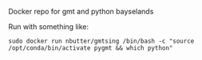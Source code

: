 Docker repo for gmt and python bayselands

Run with something like:
```
sudo docker run nbutter/gmtsing /bin/bash -c "source /opt/conda/bin/activate pygmt && which python"
```
